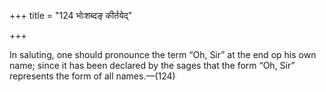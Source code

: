 +++
title = "124 भोःशब्दङ् कीर्तयेद्"

+++

In saluting, one should pronounce the term “Oh, Sir” at the end op his own name; since it has been declared by the sages that the form “Oh, Sir” represents the form of all names.—(124) 